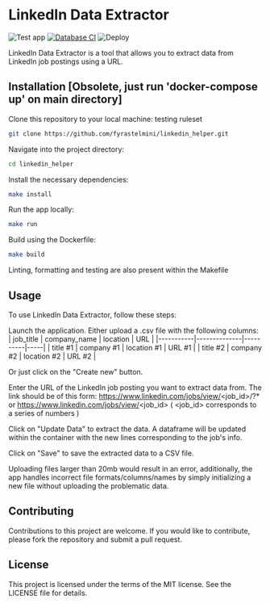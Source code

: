 # LinkedIn Data Extractor
![Test app](https://github.com/fyrastelmini/linkedin_helper/actions/workflows/main_app.yml/badge.svg)
[![Database CI](https://github.com/fyrastelmini/linkedin_helper/actions/workflows/database.yml/badge.svg?branch=main&event=branch_protection_rule)](https://github.com/fyrastelmini/linkedin_helper/actions/workflows/database.yml)
![Deploy](https://github.com/fyrastelmini/linkedin_helper/actions/workflows/docker-image.yml/badge.svg)

LinkedIn Data Extractor is a tool that allows you to extract data from LinkedIn job postings using a URL.

## Installation [Obsolete, just run 'docker-compose up' on main directory]

Clone this repository to your local machine:
testing ruleset
```bash
git clone https://github.com/fyrastelmini/linkedin_helper.git
```


Navigate into the project directory:
```bash
cd linkedin_helper
```

Install the necessary dependencies:
```bash
make install
```

Run the app locally:
```bash
make run
```

Build using the Dockerfile:
```bash
make build
```

Linting, formatting and testing are also present within the Makefile

## Usage

To use LinkedIn Data Extractor, follow these steps:

Launch the application.
Either upload a .csv file with the following columns:
| job_title | company_name | location | URL |
|-----------|--------------|----------|-----|
| title #1  | company #1   | location #1 | URL #1 |
| title #2  | company #2   | location #2 | URL #2 |


Or just click on the "Create new" button.

Enter the URL of the LinkedIn job posting you want to extract data from. The link should be of this form:
https://www.linkedin.com/jobs/view/<job_id>/?* or https://www.linkedin.com/jobs/view/<job_id>
( <job_id> corresponds to a series of numbers )

Click on "Update Data" to extract the data. A dataframe will be updated within the container with the new lines corresponding to the job's info.

Click on "Save" to save the extracted data to a CSV file.

Uploading files larger than 20mb would result in an error, additionally, the app handles incorrect file formats/columns/names by simply initializing a new file without uploading the problematic data.

## Contributing
Contributions to this project are welcome. If you would like to contribute, please fork the repository and submit a pull request.

## License
This project is licensed under the terms of the MIT license. See the LICENSE file for details.
